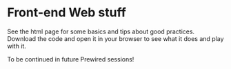 # Front-end Web stuff

See the html page for some basics and tips about good practices.  Download the code and open it in your browser to see what it does and play with it. 

To be continued in future Prewired sessions!
